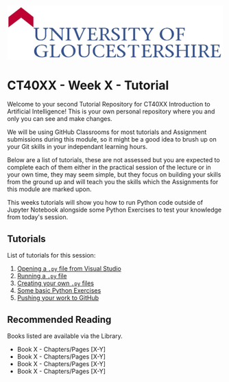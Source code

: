 ![UOG Logo](IMG-All/uoglogo.jpg)
# CT40XX - Week X - Tutorial
Welcome to your second Tutorial Repository for CT40XX Introduction to Artificial Intelligence! This is your own personal repository where you and only you can see and make changes.

We will be using GitHub Classrooms for most tutorials and Assignment submissions during this module, so it might be a good idea to brush up on your Git skills in your independant learning hours.

Below are a list of tutorials, these are not assessed but you are expected to complete each of them either in the practical session of the lecture or in your own time, they may seem simple, but they focus on building your skills from the ground up and will teach you the skills which the Assignments for this module are marked upon.

This weeks tutorials will show you how to run Python code outside of Jupyter Notebook alongside some Python Exercises to test your knowledge from today's session.

## Tutorials
List of tutorials for this session:

1. [Opening a `.py` file from Visual Studio](CT40XX-Week-2-Tutorial-1-PythonFromVisualStudio.md)
2. [Running a `.py` file](CT40XX-Week-2-Tutorial-2-RunningAPYFile.md)
3. [Creating your own `.py` files](CT40XX-Week-2-Tutorial-3-CreatingAPYFile.md)
3. [Some basic Python Exercises](CT40XX-Week-2-Tutorial-4-PythonExercises.md)
4. [Pushing your work to GitHub](CT40XX-Week-2-Tutorial-5-CommittingToGithub.md)

## Recommended Reading
Books listed are available via the Library.

- Book X - Chapters/Pages [X-Y]
- Book X - Chapters/Pages [X-Y]
- Book X - Chapters/Pages [X-Y]
- Book X - Chapters/Pages [X-Y]